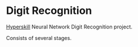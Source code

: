 # Digit Recognition

[Hyperskill](hyperskill.org) Neural Network Digit Recognition project.

Consists of several stages.

